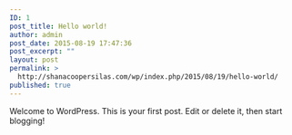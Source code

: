 ```yaml
---
ID: 1
post_title: Hello world!
author: admin
post_date: 2015-08-19 17:47:36
post_excerpt: ""
layout: post
permalink: >
  http://shanacoopersilas.com/wp/index.php/2015/08/19/hello-world/
published: true
---
```

Welcome to WordPress. This is your first post. Edit or delete it, then start blogging!